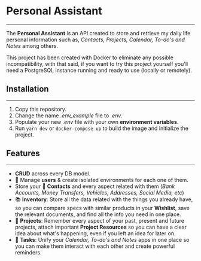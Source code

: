 # Personal Assistant
---

The **Personal Assistant** is an API created to store and retrieve my daily life personal information such as, *Contacts, Projects, Calendar, To-do's and Notes* among others.

This project has been created with Docker to eliminate any possible incompatibility, with that said, if you want to try this project yourself you'll need a PostgreSQL instance running and ready to use (locally or remotely).

## Installation
---

1. Copy this repository.
2. Change the name *.env_example* file to *.env*.
3. Populate your new *.env* file with your own **environment variables**.
4. Run `yarn dev` or `docker-compose up` to build the image and initialize the project.

## Features
---

- **CRUD** across every DB model.
- 👦 Manage **users** & create isolated environments for each one of them.
- Store your 👥 **Contacts** and every aspect related with them (*Bank Accounts, Money Transfers, Vehicles, Addresses, Social Media, etc*)
- 📚️ **Inventory**: Store all the data related with the things you already have, so you can compare specs with similar products in your **Wishlist**, save the relevant documents, and find all the info you need in one place.
- 📓 **Projects**: Remember every aspect of your past, present and future projects, attach important **Project Resources** so you can have a clear idea about what's happening, even if you left an idea for later on.
- 🧠 **Tasks**: Unify your *Calendar, To-do's and Notes* apps in one place so you can make them interact with each other and create powerful reminders.